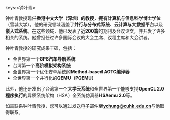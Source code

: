 keys:<钟叶青>


钟叶青教授现任**香港中文大学（深圳）**的教授，拥有**计算机与信息科学博士学位**（雪城大学）。他的研究领域涵盖了**并行与分布式系统**、**云计算与大数据平台**以及**嵌入式系统**。在这些领域，他已发表了**近200篇**的期刊及会议论文，并开发了许多相关的系统。他曾担任过许多国际会议的大会主席、议程主席和大会讲者。

钟叶青教授的研究成果丰硕，包括：

- 全世界第一个**GPS汽车导航系统**
- 台湾第一个**高阶模拟架构系统**
- 全世界第一个优化安卓系统的**Method-based AOTC编译器**
- 全世界第一个并行化的**QEMU（PQEMU）**

此外，他还研发出了台湾第一个**大学云系统**和全世界第一个能够支持**OpenCL 2.0程序执行**的异质系统架构（HSA）全系统仿真器**HSAemu 2.0**等。

如需联系钟叶青教授，您可以通过发送电子邮件至**ychung@cuhk.edu.cn**与他取得联系。